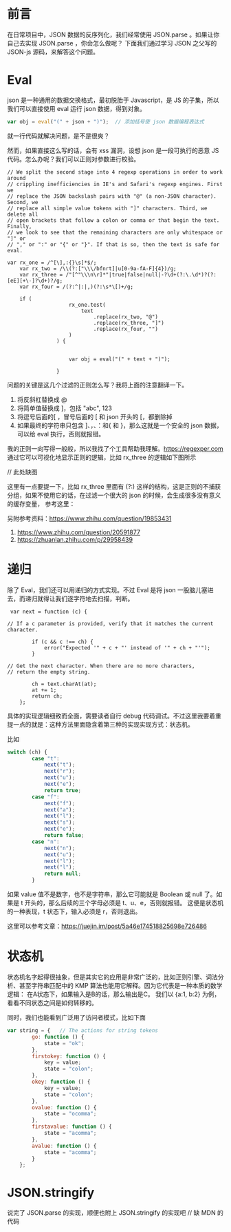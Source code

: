 # 前言
在日常项目中，JSON 数据的反序列化，我们经常使用 JSON.parse 。如果让你自己去实现 JSON.parse ，你会怎么做呢？
下面我们通过学习 JSON 之父写的 JSON-js 源码，来解答这个问题。

# Eval

json 是一种通用的数据交换格式，最初脱胎于 Javascript，是 JS 的子集，所以我们可以直接使用 eval 运行 json 数据，得到对象。
```js
var obj = eval("(" + json + ")");  // 添加括号使 json 数据编程表达式
```
就一行代码就解决问题，是不是很爽？

然而，如果直接这么写的话，会有 xss 漏洞，设想 json 是一段可执行的恶意 JS 代码。怎么办呢？我们可以正则对参数进行校验。
```
// We split the second stage into 4 regexp operations in order to work around
// crippling inefficiencies in IE's and Safari's regexp engines. First we
// replace the JSON backslash pairs with "@" (a non-JSON character). Second, we
// replace all simple value tokens with "]" characters. Third, we delete all
// open brackets that follow a colon or comma or that begin the text. Finally,
// we look to see that the remaining characters are only whitespace or "]" or
// "," or ":" or "{" or "}". If that is so, then the text is safe for eval.

var rx_one = /^[\],:{}\s]*$/;
    var rx_two = /\\(?:["\\\/bfnrt]|u[0-9a-fA-F]{4})/g;
    var rx_three = /"[^"\\\n\r]*"|true|false|null|-?\d+(?:\.\d*)?(?:[eE][+\-]?\d+)?/g;
    var rx_four = /(?:^|:|,)(?:\s*\[)+/g;

    if (
                    rx_one.test(
                        text
                            .replace(rx_two, "@")
                            .replace(rx_three, "]")
                            .replace(rx_four, "")
                    )
                ) {


                    var obj = eval("(" + text + ")");

                }
```
问题的关键是这几个过滤的正则怎么写？我将上面的注意翻译一下。

1. 将反斜杠替换成 @
2. 将简单值替换成 ]，包括 "abc", 123
3. 将逗号后面的[ ，冒号后面的 [ 和 json 开头的 [，都删除掉
4. 如果最终的字符串只包含 ]、，、：和{ 和 }，那么这就是一个安全的 json 数据，可以给 eval 执行，否则就报错。

我的正则一向写得一般般，所以我找了个工具帮助我理解。https://regexper.com 通过它可以可视化地显示正则的逻辑，比如 rx_three 的逻辑如下图所示

// 此处缺图

这里有一点要提一下，比如 rx_three 里面有 (?:) 这样的结构，这是正则的不捕获分组，如果不使用它的话，在过滤一个很大的 json 的时候，会生成很多没有意义的缓存变量，
参考这里：

另附参考资料：https://www.zhihu.com/question/19853431

1. https://www.zhihu.com/question/20591877
2. https://zhuanlan.zhihu.com/p/29958439

# 递归
除了 Eval，我们还可以用递归的方式实现。不过 Eval 是将 json 一股脑儿塞进去，而递归就得让我们逐字符地去扫描，判断。
```
 var next = function (c) {

// If a c parameter is provided, verify that it matches the current character.

        if (c && c !== ch) {
            error("Expected '" + c + "' instead of '" + ch + "'");
        }

// Get the next character. When there are no more characters,
// return the empty string.

        ch = text.charAt(at);
        at += 1;
        return ch;
    };
```

具体的实现逻辑细致而全面，需要读者自行 debug 代码调试。不过这里我要着重提一点的就是：这种方法里面隐含着第三种的实现实现方式：状态机。

比如
```js
switch (ch) {
        case "t":
            next("t");
            next("r");
            next("u");
            next("e");
            return true;
        case "f":
            next("f");
            next("a");
            next("l");
            next("s");
            next("e");
            return false;
        case "n":
            next("n");
            next("u");
            next("l");
            next("l");
            return null;
        }
```
如果 value 值不是数字，也不是字符串，那么它可能就是 Boolean 或 null 了。如果是 t 开头的，那么后续的三个字母必须是 t、u、e，否则就报错。
这便是状态机的一种表现，t 状态下，输入必须是 r，否则退出。

这里可以参考文章：https://juejin.im/post/5a46e174518825698e726486

# 状态机
状态机名字起得很抽象，但是其实它的应用是非常广泛的，比如正则引擎、词法分析、甚至字符串匹配中的 KMP 算法也能用它解释。因为它代表是一种本质的数学逻辑：
在A状态下，如果输入是B的话，那么输出是C。
我们以  {a:1, b:2} 为例，看看不同状态之间是如何转移的。


同时，我们也能看到广泛用了访问者模式，比如下面
```js
var string = {   // The actions for string tokens
        go: function () {
            state = "ok";
        },
        firstokey: function () {
            key = value;
            state = "colon";
        },
        okey: function () {
            key = value;
            state = "colon";
        },
        ovalue: function () {
            state = "ocomma";
        },
        firstavalue: function () {
            state = "acomma";
        },
        avalue: function () {
            state = "acomma";
        }
    };
```

# JSON.stringify
说完了 JSON.parse 的实现，顺便也附上 JSON.stringify 的实现吧
// 缺 MDN 的代码

